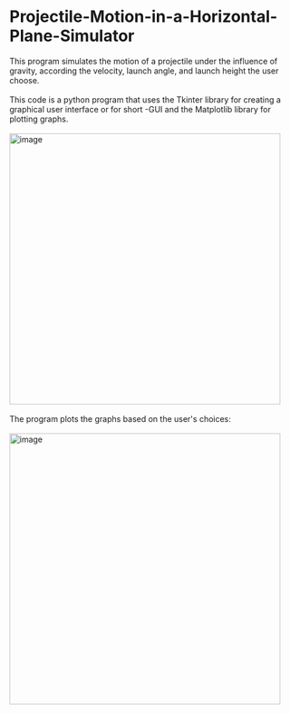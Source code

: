 # Projectile-Motion-in-a-Horizontal-Plane-Simulator
This program simulates the motion of a projectile under the influence of gravity, according the velocity, launch angle, and launch height the user choose. <br/><br/>
This code is a python program that uses the Tkinter library for creating a graphical user interface or for short -GUI and the Matplotlib library for plotting graphs. <br/><br/>
<img width="478" alt="image" src="https://github.com/user-attachments/assets/dd3e98a5-72a7-40e4-983d-bf1e248d6f43" /> <br/><br/>
The program plots the graphs based on the user's choices:<br/><br/>
<img width="478" alt="image" src="https://github.com/user-attachments/assets/ff7faae7-c313-496b-b9d8-f8a75fd4dd7e" />
